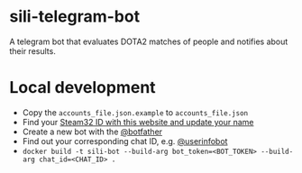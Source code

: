 # sili-telegram-bot

A telegram bot that evaluates DOTA2 matches of people and notifies about their results.

# Local development
- Copy the `accounts_file.json.example` to `accounts_file.json`
- Find your [Steam32 ID with this website and update your name](https://steamid.xyz/)
- Create a new bot with the [@botfather](https://t.me/botfather)
- Find out your corresponding chat ID, e.g. [@userinfobot](https://t.me/userinfobot)
- `docker build -t sili-bot --build-arg bot_token=<BOT_TOKEN> --build-arg chat_id=<CHAT_ID> .`
